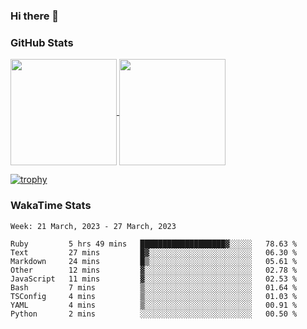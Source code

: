 ### Hi there 👋

### GitHub Stats

<a href="https://github.com/anuraghazra/github-readme-stats">
  <img align="center" height="170px" src="https://github-readme-stats.vercel.app/api/top-langs/?username=tksfjt1024&layout=compact&count_private=true&show_icons=true&show_icons=true&theme=graywhite" />
</a>
<a href="https://github.com/anuraghazra/github-readme-stats">
  <img align="center" height="170px" src="https://github-readme-stats.vercel.app/api?username=tksfjt1024&count_private=true&show_icons=true&show_icons=true&theme=graywhite" />
</a>

[![trophy](https://github-profile-trophy.vercel.app/?username=tksfjt1024)](https://github.com/ryo-ma/github-profile-trophy)

### WakaTime Stats

<!--START_SECTION:waka-->
```text
Week: 21 March, 2023 - 27 March, 2023

Ruby         5 hrs 49 mins   ███████████████████▓░░░░░   78.63 % 
Text         27 mins         █▓░░░░░░░░░░░░░░░░░░░░░░░   06.30 % 
Markdown     24 mins         █▒░░░░░░░░░░░░░░░░░░░░░░░   05.61 % 
Other        12 mins         ▓░░░░░░░░░░░░░░░░░░░░░░░░   02.78 % 
JavaScript   11 mins         ▓░░░░░░░░░░░░░░░░░░░░░░░░   02.53 % 
Bash         7 mins          ▒░░░░░░░░░░░░░░░░░░░░░░░░   01.64 % 
TSConfig     4 mins          ▒░░░░░░░░░░░░░░░░░░░░░░░░   01.03 % 
YAML         4 mins          ▒░░░░░░░░░░░░░░░░░░░░░░░░   00.91 % 
Python       2 mins          ░░░░░░░░░░░░░░░░░░░░░░░░░   00.50 % 
```
<!--END_SECTION:waka-->
